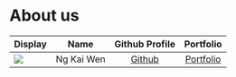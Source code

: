 # About us

Display |    Name    | Github Profile | Portfolio 
--------|:----------:|:--------------:|:---------:
![](https://via.placeholder.com/100.png?text=Photo) | Ng Kai Wen | [Github](https://github.com/ngkaiwen123) | [Portfolio](docs/team/johndoe.md)
